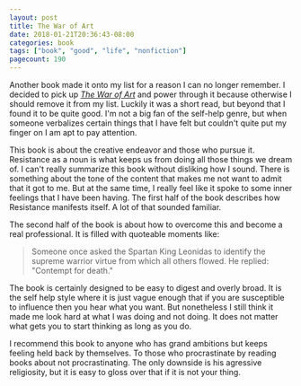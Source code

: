 ```yaml
---
layout: post
title: The War of Art
date: 2018-01-21T20:36:43-08:00
categories: book
tags: ["book", "good", "life", "nonfiction"]
pagecount: 190
---
```


Another book made it onto my list for a reason I can no longer remember. I decided to pick up
[*The War of Art*][war-amazon] and power through it because otherwise I should remove it from my
list. Luckily it was a short read, but beyond that I found it to be quite good. I'm not a big fan of
the self-help genre, but when someone verbalizes certain things that I have felt but couldn't quite
put my finger on I am apt to pay attention.

This book is about the creative endeavor and those who pursue it. Resistance as a noun is what keeps
us from doing all those things we dream of. I can't really summarize this book without disliking how
I sound. There is something about the tone of the content that makes me not want to admit that it
got to me. But at the same time, I really feel like it spoke to some inner feelings that I have been
having. The first half of the book describes how Resistance manifests itself. A lot of that sounded
familiar.

The second half of the book is about how to overcome this and become a real professional. It is
filled with quoteable moments like:

> Someone once asked the Spartan King Leonidas to identify the supreme warrior virtue from which all
> others flowed. He replied: "Contempt for death."

The book is certainly designed to be easy to digest and overly broad. It is the self help style
where it is just vague enough that if you are susceptible to influence then you hear what you want.
But nonetheless I still think it made me look hard at what I was doing and not doing. It does not
matter what gets you to start thinking as long as you do.

I recommend this book to anyone who has grand ambitions but keeps feeling held back by themselves.
To those who procrastinate by reading books about not procrastinating. The only downside is his
agressive religiosity, but it is easy to gloss over that if it is not your thing.

[war-amazon]:     http://amzn.to/2Ems62n
